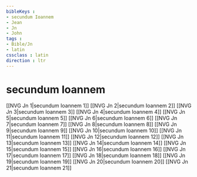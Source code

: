 ```yaml
---
bibleKeys : 
- secundum Ioannem
- Jean
- Jn
- John
tags : 
- Bible/Jn
- latin
cssclass : latin
direction : ltr
---
```


# secundum Ioannem

[[NVG Jn 1|secundum Ioannem 1]]
[[NVG Jn 2|secundum Ioannem 2]]
[[NVG Jn 3|secundum Ioannem 3]]
[[NVG Jn 4|secundum Ioannem 4]]
[[NVG Jn 5|secundum Ioannem 5]]
[[NVG Jn 6|secundum Ioannem 6]]
[[NVG Jn 7|secundum Ioannem 7]]
[[NVG Jn 8|secundum Ioannem 8]]
[[NVG Jn 9|secundum Ioannem 9]]
[[NVG Jn 10|secundum Ioannem 10]]
[[NVG Jn 11|secundum Ioannem 11]]
[[NVG Jn 12|secundum Ioannem 12]]
[[NVG Jn 13|secundum Ioannem 13]]
[[NVG Jn 14|secundum Ioannem 14]]
[[NVG Jn 15|secundum Ioannem 15]]
[[NVG Jn 16|secundum Ioannem 16]]
[[NVG Jn 17|secundum Ioannem 17]]
[[NVG Jn 18|secundum Ioannem 18]]
[[NVG Jn 19|secundum Ioannem 19]]
[[NVG Jn 20|secundum Ioannem 20]]
[[NVG Jn 21|secundum Ioannem 21]]
